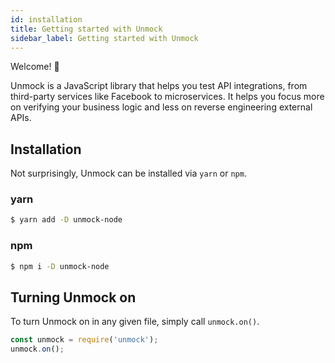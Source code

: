 ```yaml
---
id: installation
title: Getting started with Unmock
sidebar_label: Getting started with Unmock
---
```


Welcome! 👋

Unmock is a JavaScript library that helps you test API integrations, from third-party services like Facebook to microservices. It helps you focus more on verifying your business logic and less on reverse engineering external APIs.

## Installation

Not surprisingly, Unmock can be installed via `yarn` or `npm`.

### yarn

```bash
$ yarn add -D unmock-node
```

### npm

```bash
$ npm i -D unmock-node
```

## Turning Unmock on

To turn Unmock on in any given file, simply call `unmock.on()`.

```javascript
const unmock = require('unmock');
unmock.on();
```

